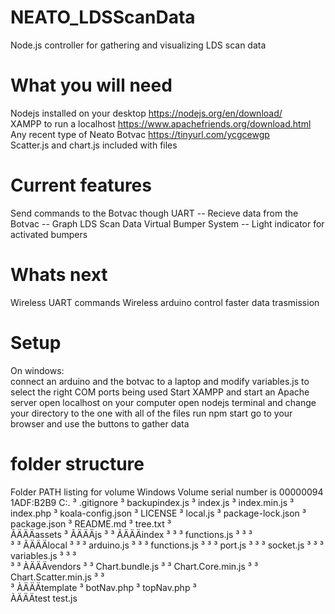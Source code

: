 # NEATO_LDSScanData
Node.js controller for gathering and visualizing LDS scan data

# What you will need 
Nodejs installed on your desktop https://nodejs.org/en/download/<br>
XAMPP to run a localhost https://www.apachefriends.org/download.html<br>
Any recent type of Neato Botvac https://tinyurl.com/ycgcewgp<br>
Scatter.js and chart.js included with files

# Current features 
Send commands to the Botvac though UART
-- Recieve data from the Botvac
-- Graph LDS Scan Data
Virtual Bumper System
-- Light indicator for activated bumpers

# Whats next
Wireless UART commands
Wireless arduino control
faster data trasmission

# Setup 
On windows:<br>
connect an arduino and the botvac to a laptop and modify variables.js to select the right COM ports being used
Start XAMPP and start an Apache server
open localhost on your computer
open nodejs terminal and change your directory to the one with all of the files
run npm start
go to your browser and use the buttons to gather data

# folder structure
Folder PATH listing for volume Windows
Volume serial number is 00000094 1ADF:B2B9
C:.
³   .gitignore
³   backupindex.js
³   index.js
³   index.min.js
³   index.php
³   koala-config.json
³   LICENSE
³   local.js
³   package-lock.json
³   package.json
³   README.md
³   tree.txt
³   
ÃÄÄÄassets
³   ÃÄÄÄjs
³   ³   ÃÄÄÄindex
³   ³   ³       functions.js
³   ³   ³       
³   ³   ÃÄÄÄlocal
³   ³   ³       arduino.js
³   ³   ³       functions.js
³   ³   ³       port.js
³   ³   ³       socket.js
³   ³   ³       variables.js
³   ³   ³       
³   ³   ÀÄÄÄvendors
³   ³           Chart.bundle.js
³   ³           Chart.Core.min.js
³   ³           Chart.Scatter.min.js
³   ³           
³   ÀÄÄÄtemplate
³           botNav.php
³           topNav.php
³           
ÀÄÄÄtest
        test.js
        